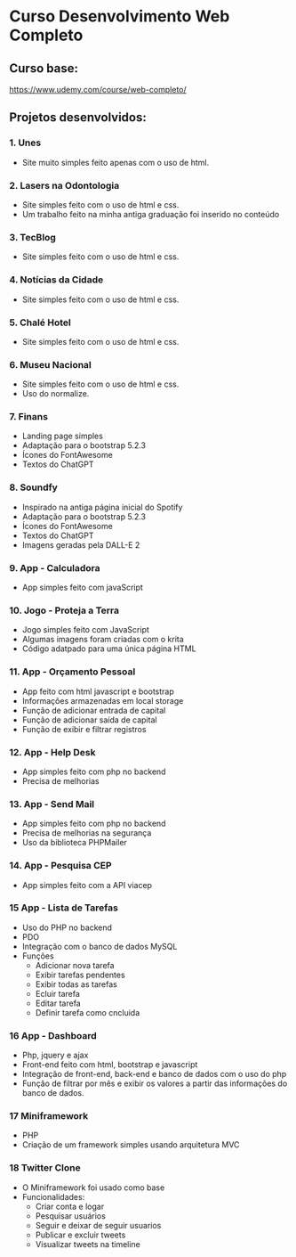 # Curso Desenvolvimento Web Completo
## Curso base:
https://www.udemy.com/course/web-completo/


## Projetos desenvolvidos:

### 1. Unes
* Site muito simples feito apenas com o uso de html.

### 2. Lasers na Odontologia
* Site simples feito com o uso de html e css.
* Um trabalho feito na minha antiga graduação foi inserido no conteúdo

### 3. TecBlog
* Site simples feito com o uso de html e css.

### 4. Notícias da Cidade
* Site simples feito com o uso de html e css.

### 5. Chalé Hotel
* Site simples feito com o uso de html e css.

### 6. Museu Nacional
* Site simples feito com o uso de html e css.
* Uso do normalize.

### 7. Finans
* Landing page simples
* Adaptação para o bootstrap 5.2.3
* Ícones do FontAwesome
* Textos do ChatGPT

### 8. Soundfy
* Inspirado na antiga página inicial do Spotify
* Adaptação para o bootstrap 5.2.3
* Ícones do FontAwesome
* Textos do ChatGPT
* Imagens geradas pela DALL-E 2

### 9. App - Calculadora
* App simples feito com javaScript

### 10. Jogo - Proteja a Terra
* Jogo simples feito com JavaScript
* Algumas imagens foram criadas com o krita
* Código adatpado para uma única página HTML

### 11. App - Orçamento Pessoal
* App feito com html javascript e bootstrap
* Informações armazenadas em local storage
* Função de adicionar entrada de capital
* Função de adicionar saída de capital
* Função de exibir e filtrar registros

### 12. App - Help Desk
* App simples feito com php no backend
* Precisa de melhorias

### 13. App - Send Mail
* App simples feito com php no backend
* Precisa de melhorias na segurança
* Uso da biblioteca PHPMailer

### 14. App - Pesquisa CEP
* App simples feito com a API viacep

### 15 App - Lista de Tarefas
* Uso do PHP no backend
* PDO
* Integração com o banco de dados MySQL
* Funções
	*  Adicionar nova tarefa
	*  Exibir tarefas pendentes
	* Exibir todas as tarefas
	* Ecluir tarefa
	* Editar tarefa
	* Definir tarefa como cncluida

### 16 App - Dashboard
* Php, jquery e ajax
* Front-end feito com html, bootstrap e javascript
* Integração de front-end, back-end e banco de dados com o uso do php
* Função de filtrar por mês e exibir os valores a partir das informações do banco de dados.

### 17 Miniframework
* PHP
* Criação de um framework simples usando arquitetura MVC

### 18 Twitter Clone
* O Miniframework foi usado como  base
* Funcionalidades:
	* Criar conta e logar
	* Pesquisar usuários
	* Seguir e deixar de seguir usuarios
	* Publicar  e excluir tweets
	* Visualizar tweets na timeline